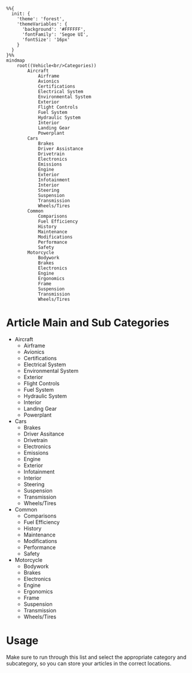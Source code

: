 ```mermaid
%%{
  init: {
    'theme': 'forest',
    'themeVariables': {
      'background': '#FFFFFF',
      'fontFamily': 'Segoe UI',
      'fontSize': '16px'
    }
  }
}%%
mindmap
    root((Vehicle<br/>Categories))
        Aircraft
            Airframe
            Avionics
            Certifications
            Electrical System
            Environmental System
            Exterior
            Flight Controls
            Fuel System
            Hydraulic System
            Interior
            Landing Gear
            Powerplant
        Cars
            Brakes
            Driver Assistance
            Drivetrain
            Electronics
            Emissions
            Engine
            Exterior
            Infotainment
            Interior
            Steering
            Suspension
            Transmission
            Wheels/Tires
        Common
            Comparisons
            Fuel Efficiency
            History
            Maintenance
            Modifications
            Performance
            Safety
        Motorcycle
            Bodywork
            Brakes
            Electronics
            Engine
            Ergonomics
            Frame
            Suspension
            Transmission
            Wheels/Tires
```

# Article Main and Sub Categories 

- Aircraft
   - Airframe
   - Avionics
   - Certifications
   - Electrical System
   - Environmental System
   - Exterior
   - Flight Controls
   - Fuel System
   - Hydraulic System
   - Interior
   - Landing Gear
   - Powerplant
- Cars
   - Brakes
   - Driver Assitance
   - Drivetrain
   - Electronics
   - Emissions
   - Engine
   - Exterior
   - Infotainment
   - Interior
   - Steering
   - Suspension
   - Transmission
   - Wheels/Tires
- Common
   - Comparisons
   - Fuel Efficiency
   - History
   - Maintenance
   - Modifications
   - Performance
   - Safety
- Motorcycle
   - Bodywork
   - Brakes
   - Electronics
   - Engine
   - Ergonomics
   - Frame
   - Suspension
   - Transmission
   - Wheels/Tires

# Usage

Make sure to run through this list and select the appropriate category and subcategory, so you can store your articles in the correct locations.
